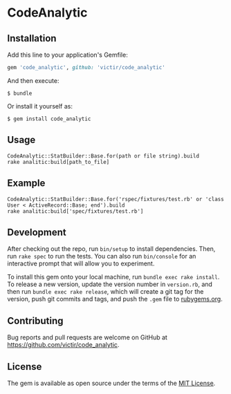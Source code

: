 # CodeAnalytic

## Installation

Add this line to your application's Gemfile:

```ruby
gem 'code_analytic', github: 'victir/code_analytic'
```

And then execute:

    $ bundle

Or install it yourself as:

    $ gem install code_analytic

## Usage

    CodeAnalytic::StatBuilder::Base.for(path or file string).build
    rake analitic:build[path_to_file]

## Example

    CodeAnalytic::StatBuilder::Base.for('rspec/fixtures/test.rb' or 'class User < ActiveRecord::Base; end').build
    rake analitic:build['spec/fixtures/test.rb']

## Development

After checking out the repo, run `bin/setup` to install dependencies. Then, run `rake spec` to run the tests. You can also run `bin/console` for an interactive prompt that will allow you to experiment.

To install this gem onto your local machine, run `bundle exec rake install`. To release a new version, update the version number in `version.rb`, and then run `bundle exec rake release`, which will create a git tag for the version, push git commits and tags, and push the `.gem` file to [rubygems.org](https://rubygems.org).

## Contributing

Bug reports and pull requests are welcome on GitHub at https://github.com/victir/code_analytic.

## License

The gem is available as open source under the terms of the [MIT License](http://opensource.org/licenses/MIT).

